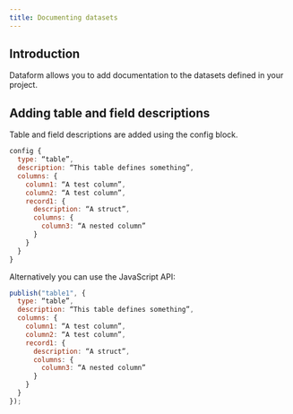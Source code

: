 ```yaml
---
title: Documenting datasets
---
```


## Introduction

Dataform allows you to add documentation to the datasets defined in your project.

## Adding table and field descriptions

Table and field descriptions are added using the config block.

```js
config {
  type: “table”,
  description: “This table defines something”,
  columns: {
    column1: “A test column”,
    column2: “A test column”,
    record1: {
      description: “A struct”,
      columns: {
        column3: “A nested column”
      }
    }
  }
}

```

Alternatively you can use the JavaScript API:

```js
publish("table1", {
  type: “table”,
  description: “This table defines something”,
  columns: {
    column1: “A test column”,
    column2: “A test column”,
    record1: {
      description: “A struct”,
      columns: {
        column3: “A nested column”
      }
    }
  }
});
```
